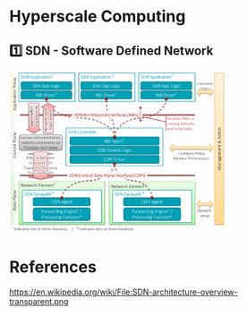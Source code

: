 # Hyperscale Computing


## :one: SDN - Software Defined Network
<img src="images/SDN-architecture-overview-transparent.png" witdth="837" height="290"></img>


# References

https://en.wikipedia.org/wiki/File:SDN-architecture-overview-transparent.png
